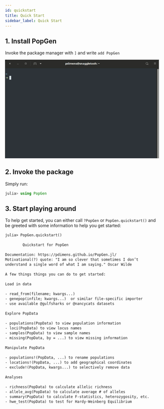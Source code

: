 ```yaml
---
id: quickstart
title: Quick Start
sidebar_label: Quick Start
---
```

## 1. Install PopGen
Invoke the package manager with `]` and write `add PopGen`

![install](/img/install_repl.gif)



## 2. Invoke the package

Simply run:

```julia
julia> using PopGen
```



## 3. Start playing around

To help get started, you can either call `?PopGen` or `PopGen.quickstart()` and be greeted with some information to help you get started:

```
julia> PopGen.quickstart()

        Quickstart for PopGen

Documentation: https://pdimens.github.io/PopGen.jl/
Motivational(?) quote: "I am so clever that sometimes I don’t understand a single word of what I am saying." Oscar Wilde

A few things things you can do to get started:

Load in data

- read_from(filename; kwargs...)
- genepop(infile; kwargs...)  or similar file-specific importer
- use available @gulfsharks or @nancycats datasets

Explore PopData

- populations(PopData) to view population information
- loci(PopData) to view locus names
- samples(PopData) to view sample names
- missing(PopData, by = ...) to view missing information

Manipulate PopData

- populations!(PopData, ...) to rename populations
- locations!(PopData, ...) to add geographical coordinates
- exclude!(PopData, kwargs...) to selectively remove data

Analyses

- richness(PopData) to calculate allelic richness
- allele_avg(PopData) to calculate average # of alleles
- summary(PopData) to calculate F-statistics, heterozygosity, etc.
- hwe_test(PopData) to test for Hardy-Weinberg Equilibrium
```

